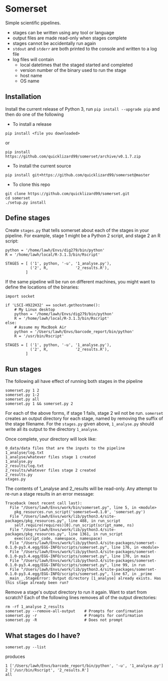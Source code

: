 # Somerset

Simple scientific pipelines.

* stages can be written using any tool or language
* output files are made read-only when stages complete
* stages cannot be accidentally run again
* `stdout` and `stderr` are both printed to the console and written to a log file
* log files will contain
    * local datetimes that the staged started and completed
    * version number of the binary used to run the stage
    * host name
    * OS name

## Installation

Install the current release of Python 3, run `pip install --upgrade pip` and
then do one of the following

* To install a release

```
pip install <file you downloaded>
```

or

```
pip install https://github.com/quicklizard99/somerset/archive/v0.1.7.zip
```

* To install the current source


```
pip install git+https://github.com/quicklizard99/somerset@master
```

* To clone this repo

```
git clone https://github.com/quicklizard99/somerset.git
cd somerset
./setup.py install
```

## Define stages

Create `stages.py` that tells somerset about each of the stages in your pipeline.
For example, stage 1 might be a Python 2 script, and stage 2 an R script:

    python = '/home/lawh/Envs/dig279/bin/python'
    R = '/home/lawh/local/R-3.1.3/bin/Rscript'

    STAGES = [ ('1', python, '-u', '1_analyse.py'),
               ('2', R,            '2_results.R'),
             ]

If the same pipeline will be run on different machines, you might want to
define the locations of the binaries:

    import socket

    if 'LSCI-H922H32' == socket.gethostname():
        # My Linux desktop
        python = '/home/lawh/Envs/dig279/bin/python'
        R = '/home/lawh/local/R-3.1.3/bin/Rscript'
    else:
        # Assume my MacBook Air
        python = '/Users/lawh/Envs/barcode_report/bin/python'
        R = '/usr/bin/Rscript'

    STAGES = [ ('1', python, '-u', '1_analyse.py'),
               ('2', R,            '2_results.R'),
             ]


## Run stages

The following all have effect of running both stages in the pipeline

    somerset.py 1 2
    somerset.py 1-2
    somerset.py all
    somerset.py 1 && somerset.py 2

For each of the above forms, if stage 1 fails, stage 2 wil not be run.
`somerset` creates an output directory for each stage, named by removing the
suffix of the stage filename. For the `stages.py` given above, `1_analyse.py`
should write all its output to the directory `1_analyse`.

Once complete, your directory will look like:

    0_data/data files that are the inputs to the pipeline
    1_analyse/log.txt
    1_analyse/whatever files stage 1 created
    1_analyse.py
    2_results/log.txt
    2_results/whatever files stage 2 created
    2_results.py
    stages.py

The contents of 1_analyse and 2_results will be read-only. Any attempt to re-run
a stage results in an error message:

    Traceback (most recent call last):
      File "/Users/lawh/Envs/work/bin/somerset.py", line 5, in <module>
        pkg_resources.run_script('somerset==0.1.0', 'somerset.py')
      File "/Users/lawh/Envs/work/lib/python3.4/site-packages/pkg_resources.py", line 488, in run_script
        self.require(requires)[0].run_script(script_name, ns)
      File "/Users/lawh/Envs/work/lib/python3.4/site-packages/pkg_resources.py", line 1361, in run_script
        exec(script_code, namespace, namespace)
      File "/Users/lawh/Envs/work/lib/python3.4/site-packages/somerset-0.1.0-py3.4.egg/EGG-INFO/scripts/somerset.py", line 176, in <module>
      File "/Users/lawh/Envs/work/lib/python3.4/site-packages/somerset-0.1.0-py3.4.egg/EGG-INFO/scripts/somerset.py", line 170, in main
      File "/Users/lawh/Envs/work/lib/python3.4/site-packages/somerset-0.1.0-py3.4.egg/EGG-INFO/scripts/somerset.py", line 99, in run
      File "/Users/lawh/Envs/work/lib/python3.4/site-packages/somerset-0.1.0-py3.4.egg/EGG-INFO/scripts/somerset.py", line 67, in _prime
    __main__.StageError: Output directory [1_analyse] already exists. Has this stage already been run?

Remove a stage's output directory to run it again. Want to start from scratch?
Each of the following lines removes all of the output directories:

    rm -rf 1_analyse 2_results
    somerset.py --remove-all-output    # Prompts for confirmation
    somerset.py -r                     # Prompts for confirmation
    somerset.py -R                     # Does not prompt

## What stages do I have?

    somerset.py --list

produces

    1 ['/Users/lawh/Envs/barcode_report/bin/python', '-u', '1_analyse.py']
    2 ['/usr/bin/Rscript', '2_results.R']
    all
